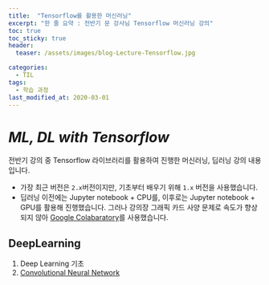 ```yaml
---
title:  "Tensorflow를 활용한 머신러닝"
excerpt: "한 줄 요약 : 전반기 문 강사님 Tensorflow 머신러닝 강의"
toc: true
toc_sticky: true
header:
  teaser: /assets/images/blog-Lecture-Tensorflow.jpg

categories:
  - TIL
tags:
  - 학습 과정
last_modified_at: 2020-03-01
---
```








# _ML, DL with Tensorflow_



전반기 강의 중 Tensorflow 라이브러리를 활용하여 진행한 머신러닝, 딥러닝 강의 내용입니다. 

* 가장 최근 버전은 `2.x`버전이지만, 기초부터 배우기 위해 `1.x` 버전을 사용했습니다.
* 딥러닝 이전에는 Jupyter notebook + CPU를, 이후로는 Jupyter notebook + GPU를 활용해 진행했습니다. 그러나 강의장 그래픽 카드 사양 문제로 속도가 향상되지 않아 [Google Colabaratory](https://colab.research.google.com)를 사용했습니다.





## DeepLearning

1. Deep Learning 기초
2. [Convolutional Neural Network]({{site.url}}//Lecture/Tensorflow-CNN-concept/)

